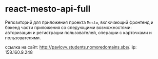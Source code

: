 # react-mesto-api-full
Репозиторий для приложения проекта `Mesto`, включающий фронтенд и бэкенд части приложения со следующими возможностями: авторизации и регистрации пользователей, операции с карточками и пользователями. 
  
ссылка на сайт: http://pavlovv.students.nomoredomains.sbs/.
ip: 158.160.9.248

